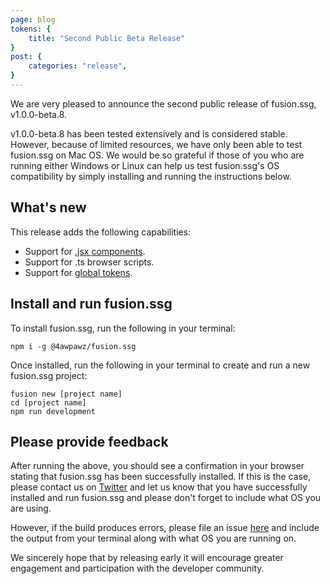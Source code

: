 ```yaml
---
page: blog
tokens: {
    title: "Second Public Beta Release"
}
post: {
    categories: "release",
}
---
```

We are very pleased to announce the second public release of fusion.ssg, v1.0.0-beta.8.
<!-- end -->
v1.0.0-beta.8 has been tested extensively and is considered stable. However, because of limited resources, we have only been able to test fusion.ssg on Mac OS. We would be so grateful if those of you who are running either Windows or Linux can help us test fusion.ssg's OS compatibility by simply installing and running the instructions below.

## What's new

This release adds the following capabilities:

- Support for <a href="{baseURL}/docs/htmldocuments/components">.jsx components</a>.
- Support for .ts browser scripts.
- Support for <a href="{baseURL}/docs/htmldocuments/tokens#global-simple-tokens">global tokens</a>.

## Install and run fusion.ssg

To install fusion.ssg, run the following in your terminal:

```shell
npm i -g @4awpawz/fusion.ssg
```

Once installed, run the following in your terminal to create and run a new fusion.ssg project:

```shell
fusion new [project name]
cd [project name]
npm run development
```

## Please provide feedback

After running the above, you should see a confirmation in your browser stating that fusion.ssg has been successfully installed. If this is the case, please contact us on [Twitter](https://twitter.com/4awpawz) and let us know that you have successfully installed and run fusion.ssg and please don't forget to include what OS you are using.

However, if the build produces errors, please file an issue [here](https://github.com/4awpawz/fusion.ssg/issues) and include the output from your terminal along with what OS you are running on.

We sincerely hope that by releasing early it will encourage greater engagement and participation with the developer community.
